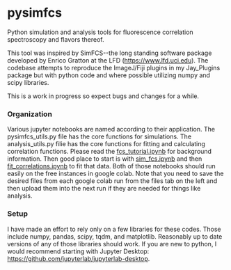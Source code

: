 # pysimfcs
Python simulation and analysis tools for fluorescence correlation spectroscopy and flavors thereof.

This tool was inspired by SimFCS--the long standing software package developed by Enrico Gratton at the LFD (https://www.lfd.uci.edu).  The codebase attempts to reproduce the ImageJ/Fiji plugins in my Jay_Plugins package but with python code and where possible utilizing numpy and scipy libraries.

This is a work in progress so expect bugs and changes for a while.

### Organization
Various jupyter notebooks are named according to their application.  The pysimfcs_utils.py file has the core functions for simulations.  The analysis_utils.py filie has the core functions for fitting and calculating correlation functions.  Please read the [fcs_tutorial.ipynb](tutorials/fcs_tutorial.ipynb) for background information.  Then good place to start is with [sim_fcs.ipynb](sim_fcs.ipynb) and then [fit_correlations.ipynb](fit_correlations.ipynb) to fit that data.  Both of those notebooks should run easily on the free instances in google colab.  Note that you need to save the desired files from each google colab run from the files tab on the left and then upload them into the next run if they are needed for things like analysis.

### Setup
I have made an effort to rely only on a few libraries for these codes.  Those include numpy, pandas, scipy, tqdm, and matplotlib.  Reasonably up to date versions of any of those libraries should work.  If you are new to python, I would recommend starting with Jupyter Desktop: https://github.com/jupyterlab/jupyterlab-desktop.
